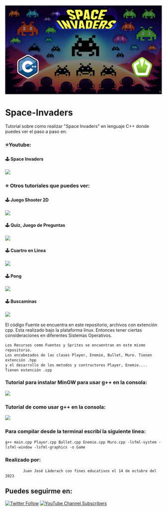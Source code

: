 

![This is me](https://github.com/DitecnoDigital/Space-Invaders/blob/main/Miniatura.png)

# Space-Invaders
Tutorial sobre como realizar "Space Invaders" en lenguaje C++ donde puedes ver el paso a paso en:

### ⭐️Youtube:

 #### 🕹 Space Invaders
 [![](https://img.shields.io/badge/YouTube-SpaceInvaders-red)](https://www.youtube.com/watch?v=NApYvZYtbAM)


 
 ### ⭐️ Otros tutoriales que puedes ver:

 #### 🕹 Juego Shooter 2D
 [![](https://img.shields.io/badge/YouTube-Shooter2D-red)](https://www.youtube.com/watch?v=yMiyZXzqaOk&t=1196s)
 
 #### 🕹 Quiz, Juego de Preguntas
 [![](https://img.shields.io/badge/YouTube-Quiz-red)](https://www.youtube.com/watch?v=EXs_MCt5G64)
   
 
 #### 🕹 Cuartro en Linea
 [![](https://img.shields.io/badge/YouTube-CuatroEnLinea-red)](https://www.youtube.com/watch?v=T3M5dw_uvjs)
   
 
 #### 🕹 Pong
  [![](https://img.shields.io/badge/YouTube-Pong-red)](https://www.youtube.com/watch?v=HvYVP6MLuR0)
 
 
 #### 🕹 Buscaminas
 [![](https://img.shields.io/badge/YouTube-Buscaminas-red)](https://www.youtube.com/watch?v=_NPT708qXpM&t=1187s)
 
 

El código Fuente se encuentra en este repositorio, archivos con extención cpp.
Esta realizado bajo la plataforma linux. Entonces tener ciertas consideraciones en diferentes Sistemas Operativos. 

    
    Los Recursos como Fuentes y Sprites se encuentran en este mismo repositorio.
    Los encabezados de las clases Player, Enemie, Bullet, Muro. Tienen extención .hpp 
    y el desarrollo de los metodos y contructores Player, Enemie.... Tienen extención .cpp
    

### Tutorial para  instalar MinGW para usar g++ en la consola:

[![](https://img.shields.io/badge/DitecnoMakers-MinGW-blue)](https://ditecnomakers.com/uso-de-g-para-compilar-programas-en-c/)


### Tutorial de como usar g++ en la consola: 
   
 [![](https://img.shields.io/badge/DitecnoMakers-g++-blue)](https://ditecnomakers.com/utilizar-g-para-compilar-por-consola/)  

 ### Para compilar desde la terminal escribí la siguiente linea:        

    g++ main.cpp Player.cpp Bullet.cpp Enemie.cpp Muro.cpp -lsfml-system -lsfml-window -lsfml-graphics -o Game

### Realizado por:
            Juan José Läderach con fines educativos el 14 de octubre del 2023


## Puedes seguirme en:

[![Twitter Follow](https://img.shields.io/twitter/follow/ditecnodigital?style=social)](https://twitter.com/DitecnoDigital)
 [![YouTube Channel Subscribers](https://img.shields.io/youtube/channel/subscribers/UCCdly91ChaaL8brV5sRfGnQ?style=social)](https://www.youtube.com/@DitecnoDigital?sub_confirmation=1)
